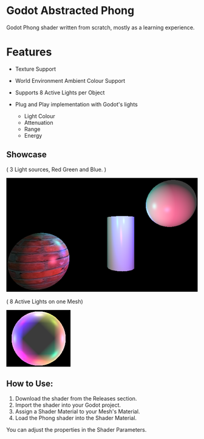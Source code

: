 # Godot Abstracted Phong
 Godot Phong shader written from scratch, mostly as a learning experience.

 # Features
 - Texture Support
 - World Environment Ambient Colour Support
 - Supports 8 Active Lights per Object
 - Plug and Play implementation with Godot's lights
   
   - Light Colour
   - Attenuation
   - Range
   - Energy

## Showcase
( 3 Light sources, Red Green and Blue. )

![Phong Example](Showcase/phong.png)

( 8 Active Lights on one Mesh)

![8 Active Lights](Showcase/phong_8.png)

## How to Use:

1. Download the shader from the Releases section.
2. Import the shader into your Godot project.
3. Assign a Shader Material to your Mesh's Material.
4. Load the Phong shader into the Shader Material.

You can adjust the properties in the Shader Parameters.
